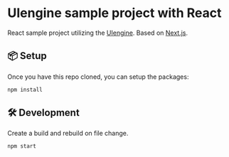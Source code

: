 # UIengine sample project with React

React sample project utilizing the [UIengine](https://github.com/dennisreimann/uiengine).
Based on [Next.js](https://github.com/zeit/next.js).

## 📦 Setup

Once you have this repo cloned, you can setup the packages:

```bash
npm install
```

## 🛠 Development

Create a build and rebuild on file change.

```bash
npm start
```
